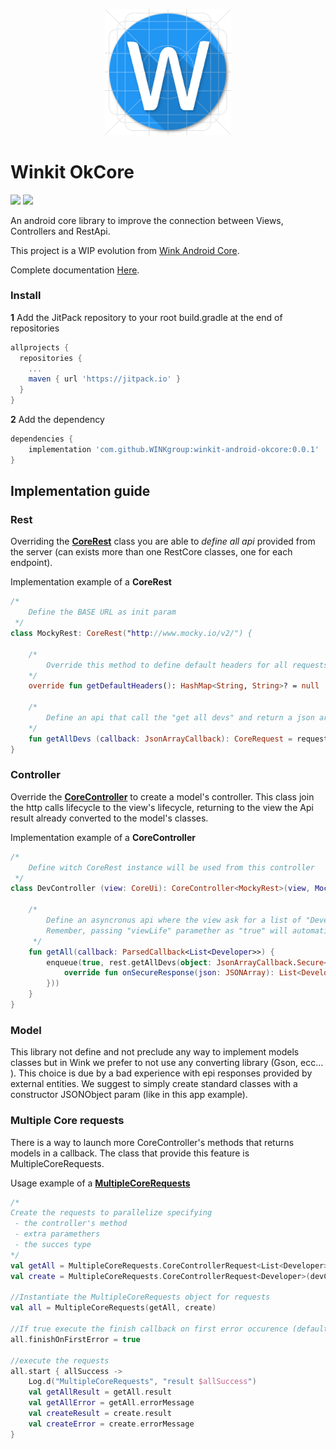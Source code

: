 <p align="center"><img width="40%" src="logo.png"/></p>

# Winkit OkCore

<img src="https://img.shields.io/badge/winkit-okcore-green.svg?logo=android&longCache=true&style=popout"> <img src="https://img.shields.io/badge/kotlin-1.2.71-blue.svg?logo=kotlin&longCache=true&style=popout">

An android core library to improve the connection between Views, Controllers and RestApi.

This project is a WIP evolution from [Wink Android Core](https://github.com/WINKgroup/android-core).

Complete documentation [Here](https://winkgroup.github.io/winkit-android-okcore/okcore).


### Install

**1** Add the JitPack repository to your root build.gradle at the end of repositories

```groovy
allprojects {
  repositories {
    ...
    maven { url 'https://jitpack.io' }
  }
}
```

**2** Add the dependency

```groovy
dependencies {
	implementation 'com.github.WINKgroup:winkit-android-okcore:0.0.1'
}
```

## Implementation guide

### Rest

Overriding the **[CoreRest](https://winkgroup.github.io/winkit-android-okcore/okcore/winkit.android.okcore.rest/-core-rest/)** class you are able to *define all api* provided from the server (can exists more than one RestCore classes, one for each endpoint).

Implementation example of a **CoreRest**

```kotlin
/*
    Define the BASE URL as init param
 */
class MockyRest: CoreRest("http://www.mocky.io/v2/") {
    
    /*
        Override this method to define default headers for all requests
    */
    override fun getDefaultHeaders(): HashMap<String, String>? = null
    
    /*
        Define an api that call the "get all devs" and return a json array.
    */
    fun getAllDevs (callback: JsonArrayCallback): CoreRequest = request("592572c21200005100686f0b", callback)
}
```

### Controller

Override the **[CoreController](https://winkgroup.github.io/winkit-android-okcore/okcore/winkit.android.okcore/-core-controller)** to create a model's controller.
This class join the http calls lifecycle to the view's lifecycle, returning to the view the Api result already converted to the model's classes.

Implementation example of a **CoreController**

```kotlin
/*
    Define witch CoreRest instance will be used from this controller
 */
class DevController (view: CoreUi): CoreController<MockyRest>(view, MockyRest()) {
 
    /*
        Define an asyncronus api where the view ask for a list of "Developer" instances.
        Remember, passing "viewLife" paramether as "true" will automatically cancel the http call on view destroy. 
     */
    fun getAll(callback: ParsedCallback<List<Developer>>) {
        enqueue(true, rest.getAllDevs(object: JsonArrayCallback.Secure<List<Developer>>(callback) {
            override fun onSecureResponse(json: JSONArray): List<Developer> = mapJsonArray(json) { json -> Developer(json) }
        }))
    }
}
```

### Model
This library not define and not preclude any way to implement models classes but in Wink we prefer to not use any converting library (Gson, ecc... ).
This choice is due by a bad experience with epi responses provided by external entities.
We suggest to simply create standard classes with a constructor JSONObject param (like in this app example).


### Multiple Core requests
There is a way to launch more CoreController's methods that returns models in a callback.
The class that provide this feature is MultipleCoreRequests.

Usage example of a **[MultipleCoreRequests](https://winkgroup.github.io/winkit-android-okcore/okcore/winkit.android.okcore/-multiple-core-requests/)**

```kotlin	
/*
Create the requests to parallelize specifying
 - the controller's method
 - extra paramethers
 - the succes type
*/
val getAll = MultipleCoreRequests.CoreControllerRequest<List<Developer>>(devController::getAll)
val create = MultipleCoreRequests.CoreControllerRequest<Developer>(devController::create, "Luigi", "Vitelli")
	
//Instantiate the MultipleCoreRequests object for requests
val all = MultipleCoreRequests(getAll, create)
	
//If true execute the finish callback on first error occurence (default is false)
all.finishOnFirstError = true
    
//execute the requests
all.start { allSuccess ->
	Log.d("MultipleCoreRequests", "result $allSuccess")
	val getAllResult = getAll.result
	val getAllError = getAll.errorMessage
	val createResult = create.result
	val createError = create.errorMessage
}
```